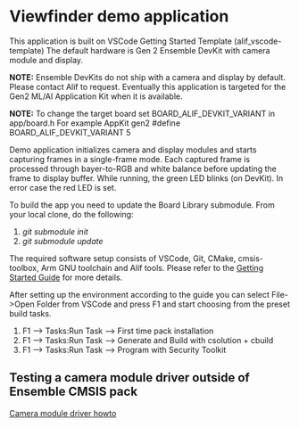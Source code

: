 # Viewfinder demo application

This application is built on VSCode Getting Started Template (alif_vscode-template)
The default hardware is Gen 2 Ensemble DevKit with camera module and display.

**NOTE:** Ensemble DevKits do not ship with a camera and display by default. Please contact Alif to request. Eventually this application is targeted for the Gen2 ML/AI Application Kit when it is available.

**NOTE:** To change the target board set BOARD_ALIF_DEVKIT_VARIANT in app/board.h
For example AppKit gen2
#define BOARD_ALIF_DEVKIT_VARIANT       5

Demo application initializes camera and display modules and starts capturing frames
in a single-frame mode. Each captured frame is processed through bayer-to-RGB and
white balance before updating the frame to display buffer.
While running, the green LED blinks (on DevKit). In error case the red LED is set.

To build the app you need to update the Board Library submodule.
From your local clone, do the following:
1. *git submodule init*
2. *git submodule update*

The required software setup consists of VSCode, Git, CMake, cmsis-toolbox, Arm GNU toolchain and Alif tools.
Please refer to the [Getting Started Guide](https://alifsemi.com/download/AUGD0012) for more details.

After setting up the environment according to the guide you can select File->Open Folder from VSCode
and press F1 and start choosing from the preset build tasks.
1. F1 --> Tasks:Run Task --> First time pack installation
2. F1 --> Tasks:Run Task --> Generate and Build with csolution + cbuild
3. F1 --> Tasks:Run Task --> Program with Security Toolkit

## Testing a camera module driver outside of Ensemble CMSIS pack
[Camera module driver howto](doc/camera_module.md)
